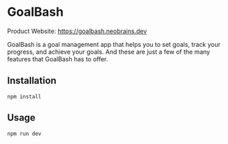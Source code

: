 # GoalBash
Product Website: https://goalbash.neobrains.dev

GoalBash is a goal management app that helps you to set goals, track your progress, and achieve your goals. And these are just a few of the many features that GoalBash has to offer.

## Installation
```
npm install
```

## Usage
```
npm run dev
```